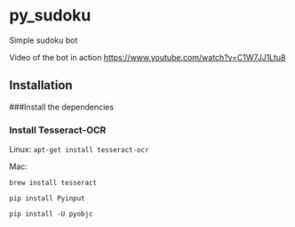 # py_sudoku
Simple sudoku bot

Video of the bot in action https://www.youtube.com/watch?v=C1W7JJ1Ltu8

## Installation
###Install the dependencies

### Install Tesseract-OCR
Linux:
`apt-get install tesseract-ocr`

Mac:

`brew install tesseract`

`pip install Pyinput`

`pip install -U pyobjc`
